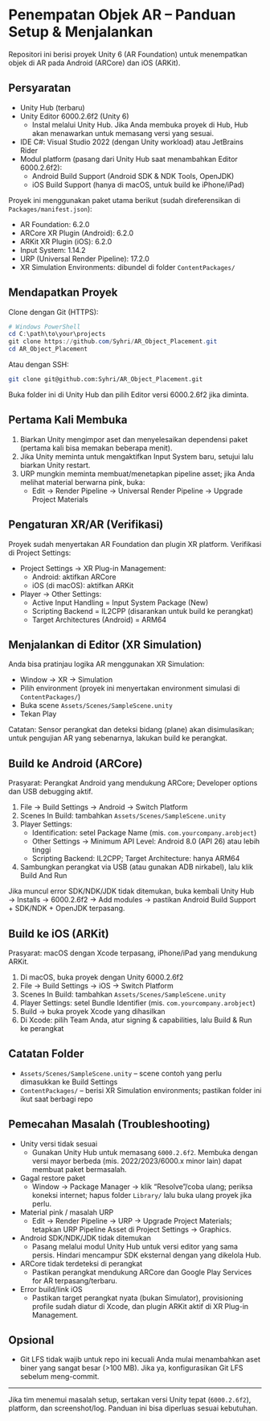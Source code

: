 # Penempatan Objek AR – Panduan Setup & Menjalankan

Repositori ini berisi proyek Unity 6 (AR Foundation) untuk menempatkan objek di AR pada Android (ARCore) dan iOS (ARKit).

## Persyaratan

- Unity Hub (terbaru)
- Unity Editor 6000.2.6f2 (Unity 6)
  - Instal melalui Unity Hub. Jika Anda membuka proyek di Hub, Hub akan menawarkan untuk memasang versi yang sesuai.
- IDE C#: Visual Studio 2022 (dengan Unity workload) atau JetBrains Rider
- Modul platform (pasang dari Unity Hub saat menambahkan Editor 6000.2.6f2):
  - Android Build Support (Android SDK & NDK Tools, OpenJDK)
  - iOS Build Support (hanya di macOS, untuk build ke iPhone/iPad)

Proyek ini menggunakan paket utama berikut (sudah direferensikan di `Packages/manifest.json`):
- AR Foundation: 6.2.0
- ARCore XR Plugin (Android): 6.2.0
- ARKit XR Plugin (iOS): 6.2.0
- Input System: 1.14.2
- URP (Universal Render Pipeline): 17.2.0
- XR Simulation Environments: dibundel di folder `ContentPackages/`

## Mendapatkan Proyek

Clone dengan Git (HTTPS):

```powershell
# Windows PowerShell
cd C:\path\to\your\projects
git clone https://github.com/Syhri/AR_Object_Placement.git
cd AR_Object_Placement
```

Atau dengan SSH:

```bash
git clone git@github.com:Syhri/AR_Object_Placement.git
```

Buka folder ini di Unity Hub dan pilih Editor versi 6000.2.6f2 jika diminta.

## Pertama Kali Membuka

1. Biarkan Unity mengimpor aset dan menyelesaikan dependensi paket (pertama kali bisa memakan beberapa menit).
2. Jika Unity meminta untuk mengaktifkan Input System baru, setujui lalu biarkan Unity restart.
3. URP mungkin meminta membuat/menetapkan pipeline asset; jika Anda melihat material berwarna pink, buka:
   - Edit → Render Pipeline → Universal Render Pipeline → Upgrade Project Materials

## Pengaturan XR/AR (Verifikasi)

Proyek sudah menyertakan AR Foundation dan plugin XR platform. Verifikasi di Project Settings:

- Project Settings → XR Plug-in Management:
  - Android: aktifkan ARCore
  - iOS (di macOS): aktifkan ARKit
- Player → Other Settings:
  - Active Input Handling = Input System Package (New)
  - Scripting Backend = IL2CPP (disarankan untuk build ke perangkat)
  - Target Architectures (Android) = ARM64

## Menjalankan di Editor (XR Simulation)

Anda bisa pratinjau logika AR menggunakan XR Simulation:

- Window → XR → Simulation
- Pilih environment (proyek ini menyertakan environment simulasi di `ContentPackages/`)
- Buka scene `Assets/Scenes/SampleScene.unity`
- Tekan Play

Catatan: Sensor perangkat dan deteksi bidang (plane) akan disimulasikan; untuk pengujian AR yang sebenarnya, lakukan build ke perangkat.

## Build ke Android (ARCore)

Prasyarat: Perangkat Android yang mendukung ARCore; Developer options dan USB debugging aktif.

1. File → Build Settings → Android → Switch Platform
2. Scenes In Build: tambahkan `Assets/Scenes/SampleScene.unity`
3. Player Settings:
   - Identification: setel Package Name (mis. `com.yourcompany.arobject`)
   - Other Settings → Minimum API Level: Android 8.0 (API 26) atau lebih tinggi
   - Scripting Backend: IL2CPP; Target Architecture: hanya ARM64
4. Sambungkan perangkat via USB (atau gunakan ADB nirkabel), lalu klik Build And Run

Jika muncul error SDK/NDK/JDK tidak ditemukan, buka kembali Unity Hub → Installs → 6000.2.6f2 → Add modules → pastikan Android Build Support + SDK/NDK + OpenJDK terpasang.

## Build ke iOS (ARKit)

Prasyarat: macOS dengan Xcode terpasang, iPhone/iPad yang mendukung ARKit.

1. Di macOS, buka proyek dengan Unity 6000.2.6f2
2. File → Build Settings → iOS → Switch Platform
3. Scenes In Build: tambahkan `Assets/Scenes/SampleScene.unity`
4. Player Settings: setel Bundle Identifier (mis. `com.yourcompany.arobject`)
5. Build → buka proyek Xcode yang dihasilkan
6. Di Xcode: pilih Team Anda, atur signing & capabilities, lalu Build & Run ke perangkat

## Catatan Folder

- `Assets/Scenes/SampleScene.unity` – scene contoh yang perlu dimasukkan ke Build Settings
- `ContentPackages/` – berisi XR Simulation environments; pastikan folder ini ikut saat berbagi repo

## Pemecahan Masalah (Troubleshooting)

- Unity versi tidak sesuai
  - Gunakan Unity Hub untuk memasang `6000.2.6f2`. Membuka dengan versi mayor berbeda (mis. 2022/2023/6000.x minor lain) dapat membuat paket bermasalah.
- Gagal restore paket
  - Window → Package Manager → klik “Resolve”/coba ulang; periksa koneksi internet; hapus folder `Library/` lalu buka ulang proyek jika perlu.
- Material pink / masalah URP
  - Edit → Render Pipeline → URP → Upgrade Project Materials; tetapkan URP Pipeline Asset di Project Settings → Graphics.
- Android SDK/NDK/JDK tidak ditemukan
  - Pasang melalui modul Unity Hub untuk versi editor yang sama persis. Hindari mencampur SDK eksternal dengan yang dikelola Hub.
- ARCore tidak terdeteksi di perangkat
  - Pastikan perangkat mendukung ARCore dan Google Play Services for AR terpasang/terbaru.
- Error build/link iOS
  - Pastikan target perangkat nyata (bukan Simulator), provisioning profile sudah diatur di Xcode, dan plugin ARKit aktif di XR Plug-in Management.

## Opsional

- Git LFS tidak wajib untuk repo ini kecuali Anda mulai menambahkan aset biner yang sangat besar (>100 MB). Jika ya, konfigurasikan Git LFS sebelum meng-commit.

---

Jika tim menemui masalah setup, sertakan versi Unity tepat (`6000.2.6f2`), platform, dan screenshot/log. Panduan ini bisa diperluas sesuai kebutuhan.
